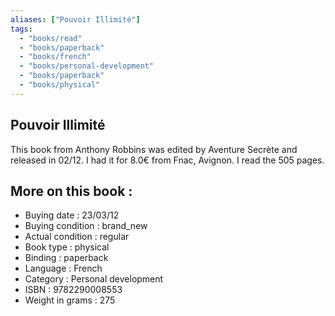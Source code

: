 ```yaml
---
aliases: ["Pouvoir Illimité"] 
tags: 
  - "books/read" 
  - "books/paperback" 
  - "books/french"
  - "books/personal-development"
  - "books/paperback"
  - "books/physical"
---
```



## Pouvoir Illimité
This book from Anthony Robbins was edited by Aventure Secrète and released in 02/12. I had it for 8.0€ from Fnac, Avignon. I read the 505 pages.

## More on this book :
- Buying date : 23/03/12
- Buying condition : brand_new
- Actual condition : regular
- Book type : physical
- Binding : paperback
- Language : French
- Category : Personal development
- ISBN : 9782290008553
- Weight in grams : 275
